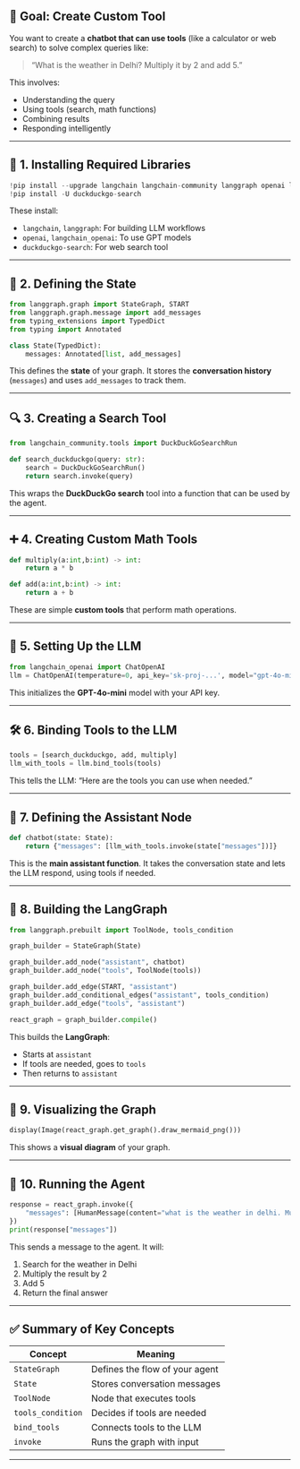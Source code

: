 ## 🧠 Goal: Create Custom Tool
You want to create a **chatbot that can use tools** (like a calculator or web search) to solve complex queries like:

> “What is the weather in Delhi? Multiply it by 2 and add 5.”

This involves:
- Understanding the query
- Using tools (search, math functions)
- Combining results
- Responding intelligently

---

## 🧰 1. Installing Required Libraries

```python
!pip install --upgrade langchain langchain-community langgraph openai langchain_openai
!pip install -U duckduckgo-search
```

These install:
- `langchain`, `langgraph`: For building LLM workflows
- `openai`, `langchain_openai`: To use GPT models
- `duckduckgo-search`: For web search tool

---

## 🧱 2. Defining the State

```python
from langgraph.graph import StateGraph, START
from langgraph.graph.message import add_messages
from typing_extensions import TypedDict
from typing import Annotated

class State(TypedDict):
    messages: Annotated[list, add_messages]
```

This defines the **state** of your graph. It stores the **conversation history** (`messages`) and uses `add_messages` to track them.

---

## 🔍 3. Creating a Search Tool

```python
from langchain_community.tools import DuckDuckGoSearchRun

def search_duckduckgo(query: str):
    search = DuckDuckGoSearchRun()
    return search.invoke(query)
```

This wraps the **DuckDuckGo search** tool into a function that can be used by the agent.

---

## ➕ 4. Creating Custom Math Tools

```python
def multiply(a:int,b:int) -> int:
    return a * b

def add(a:int,b:int) -> int:
    return a + b
```

These are simple **custom tools** that perform math operations.

---

## 🤖 5. Setting Up the LLM

```python
from langchain_openai import ChatOpenAI
llm = ChatOpenAI(temperature=0, api_key='sk-proj-...', model="gpt-4o-mini")
```

This initializes the **GPT-4o-mini** model with your API key.

---

## 🛠️ 6. Binding Tools to the LLM

```python
tools = [search_duckduckgo, add, multiply]
llm_with_tools = llm.bind_tools(tools)
```

This tells the LLM: “Here are the tools you can use when needed.”

---

## 🧠 7. Defining the Assistant Node

```python
def chatbot(state: State):
    return {"messages": [llm_with_tools.invoke(state["messages"])]}
```

This is the **main assistant function**. It takes the conversation state and lets the LLM respond, using tools if needed.

---

## 🔁 8. Building the LangGraph

```python
from langgraph.prebuilt import ToolNode, tools_condition

graph_builder = StateGraph(State)

graph_builder.add_node("assistant", chatbot)
graph_builder.add_node("tools", ToolNode(tools))

graph_builder.add_edge(START, "assistant")
graph_builder.add_conditional_edges("assistant", tools_condition)
graph_builder.add_edge("tools", "assistant")

react_graph = graph_builder.compile()
```

This builds the **LangGraph**:
- Starts at `assistant`
- If tools are needed, goes to `tools`
- Then returns to `assistant`

---

## 👀 9. Visualizing the Graph

```python
display(Image(react_graph.get_graph().draw_mermaid_png()))
```

This shows a **visual diagram** of your graph.

---

## 💬 10. Running the Agent

```python
response = react_graph.invoke({
    "messages": [HumanMessage(content="what is the weather in delhi. Multiply it by 2 and add 5.")]
})
print(response["messages"])
```

This sends a message to the agent. It will:
1. Search for the weather in Delhi
2. Multiply the result by 2
3. Add 5
4. Return the final answer

---

## ✅ Summary of Key Concepts

| Concept | Meaning |
|--------|--------|
| `StateGraph` | Defines the flow of your agent |
| `State` | Stores conversation messages |
| `ToolNode` | Node that executes tools |
| `tools_condition` | Decides if tools are needed |
| `bind_tools` | Connects tools to the LLM |
| `invoke` | Runs the graph with input |

---